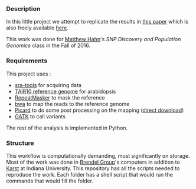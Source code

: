 ### Description

In this little project we attempt to replicate the results in [this paper](http://www.nature.com/nature/journal/v523/n7561/full/nature14649.html) which is also freely available [here](http://opus.bath.ac.uk/46581/1/Parent_progeny_sequencing_indicates_higher_mutation_rates_in_heterozygotes._.pdf).

This work was done for [Matthew Hahn](http://www.bio.indiana.edu/faculty/directory/profile.php?person=mwh)'s *SNP Discovery and Population Genomics* class in the Fall of 2016.

### Requirements

This project uses :

  * [sra-tools](https://github.com/ncbi/sra-tools) for acquiring data
  * [TAIR10 reference genome](ftp://ftp.arabidopsis.org/home/tair/Sequences/whole_chromosomes/) for arabidopsis
  * [RepeatMasker](http://www.repeatmasker.org/) to mask the reference
  * [bwa](http://bio-bwa.sourceforge.net/) to map the reads to the reference genome
  * [Picard](https://broadinstitute.github.io/picard/) to do some post processing on the mapping
([direct download](https://github.com/broadinstitute/picard/releases/download/2.7.2/picard.jar))
  * [GATK](https://software.broadinstitute.org/gatk/) to call variants

The rest of the analysis is implemented in Python.


### Structure

This workflow is computationally demanding, most significantly on storage.
Most of the work was done in [Brendel Group](http://www.brendelgroup.org/)'s computers in addition to [Karst](https://kb.iu.edu/d/bezu) at Indiana University.
This repository has all the scripts needed to reproduce the work.
Each folder has a shell script that would run the commands that would fill the folder.
